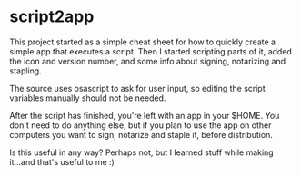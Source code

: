 # script2app

This project started as a simple cheat sheet for how to quickly create a simple app that executes a script.
Then I started scripting parts of it, added the icon and version number, and some info about signing, notarizing and stapling.

The source uses osascript to ask for user input, so editing the script variables manually should not be needed.

After the script has finished, you're left with an app in your $HOME. You don't need to do anything else, but if you plan to use the app on other
computers you want to sign, notarize and staple it, before distribution.

Is this useful in any way? Perhaps not, but I learned stuff while making it...and that's useful to me :)
